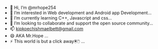 - 👋 Hi, I’m @mrhope254
- 👀 I’m interested in Web development and Android app Development...
- 🌱 I’m currently learning C++, Javascript and css...
- 💞️ I’m looking to collaborate and support the open source community...
- 📫 kipkoechishmaelbett@gmail.com 
- 😄 AKA Mr.Hope ...
- ⚡ This world is but a click away🖲🖱 ...

<!---
mrhope254/mrhope254 is a ✨ special ✨ repository because its `README.md` (this file) appears on your GitHub profile.
You can click the Preview link to take a look at your changes.
--->
